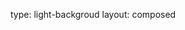 type: light-backgroud
layout: composed
<!--
section: 25 November 2025


We will publish event announcements here.
Stay tuned and follow us on X (formerly known as Twitter): <a href="https://twitter.com/djangoconeurope" class="pages-links">@DjangoConEurope</a>!
-->
